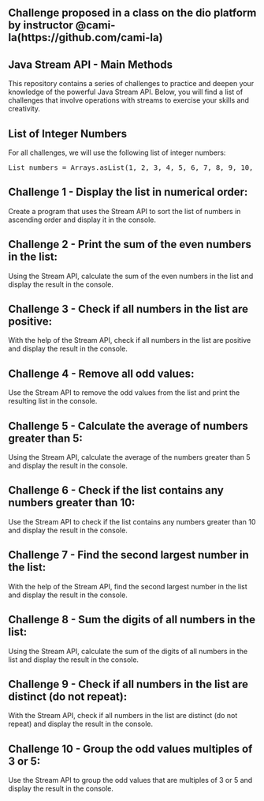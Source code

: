 <h2>Challenge proposed in a class on the dio platform by instructor @cami-la(https://github.com/cami-la)</h2>


<h2>Java Stream API - Main Methods</h2>

<p>This repository contains a series of challenges to practice and deepen your knowledge of the powerful Java Stream API. Below, you will find a list of challenges that involve operations with streams to exercise your skills and creativity.</p>

<h2>List of Integer Numbers</h2>

<p>For all challenges, we will use the following list of integer numbers:</p>

<pre>
List<Integer> numbers = Arrays.asList(1, 2, 3, 4, 5, 6, 7, 8, 9, 10, 5, 4, 3);
</pre>

<h2>Challenge 1 - Display the list in numerical order:</h2>

<p>Create a program that uses the Stream API to sort the list of numbers in ascending order and display it in the console.</p>

<h2>Challenge 2 - Print the sum of the even numbers in the list:</h2>

<p>Using the Stream API, calculate the sum of the even numbers in the list and display the result in the console.</p>

<h2>Challenge 3 - Check if all numbers in the list are positive:</h2>

<p>With the help of the Stream API, check if all numbers in the list are positive and display the result in the console.</p>

<h2>Challenge 4 - Remove all odd values:</h2>

<p>Use the Stream API to remove the odd values from the list and print the resulting list in the console.</p>

<h2>Challenge 5 - Calculate the average of numbers greater than 5:</h2>

<p>Using the Stream API, calculate the average of the numbers greater than 5 and display the result in the console.</p>

<h2>Challenge 6 - Check if the list contains any numbers greater than 10:</h2>

<p>Use the Stream API to check if the list contains any numbers greater than 10 and display the result in the console.</p>

<h2>Challenge 7 - Find the second largest number in the list:</h2>

<p>With the help of the Stream API, find the second largest number in the list and display the result in the console.</p>

<h2>Challenge 8 - Sum the digits of all numbers in the list:</h2>

<p>Using the Stream API, calculate the sum of the digits of all numbers in the list and display the result in the console.</p>

<h2>Challenge 9 - Check if all numbers in the list are distinct (do not repeat):</h2>

<p>With the Stream API, check if all numbers in the list are distinct (do not repeat) and display the result in the console.</p>

<h2>Challenge 10 - Group the odd values multiples of 3 or 5:</h2>

<p>Use the Stream API to group the odd values that are multiples of 3 or 5 and display the result in the console.</p>
